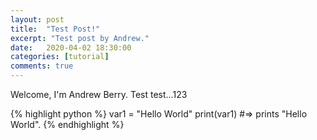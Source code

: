 ```yaml
---
layout: post
title:  "Test Post!"
excerpt: "Test post by Andrew."
date:   2020-04-02 18:30:00
categories: [tutorial]
comments: true
---
```

Welcome, I'm Andrew Berry. Test test...123

<!--more-->

{% highlight python %}
var1 = "Hello World"
print(var1)
#=> prints "Hello World".
{% endhighlight %}
